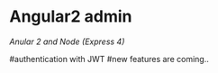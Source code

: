 # Angular2 admin
_Anular 2 and Node (Express 4)_

#authentication with JWT
#new features are coming..
